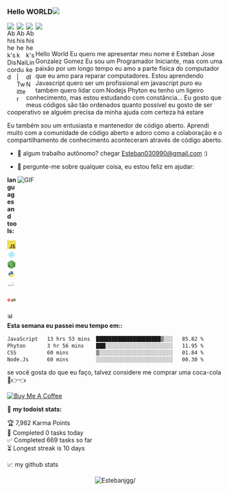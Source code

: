 
### Hello WORLD<img src="https://media.giphy.com/media/hvRJCLFzcasrR4ia7z/giphy.gif" width="25px">
<a href="https://discord.gg/XTW52Kt">
  <img align="left" alt="Abhishek's Discord" width="22px" src="https://raw.githubusercontent.com/peterthehan/peterthehan/master/assets/discord.svg" />
</a>
<a href="https://twitter.com/abhisheknaiidu">
  <img align="left" alt="Abhishek Naidu | Twitter" width="22px" src="https://raw.githubusercontent.com/peterthehan/peterthehan/master/assets/twitter.svg" />
</a>
<a href="https://www.linkedin.com/in/abhisheknaiidu/">
  <img align="left" alt="Abhishek's LinkedIN" width="22px" src="https://raw.githubusercontent.com/peterthehan/peterthehan/master/assets/linkedin.svg" />
</a>

![](https://visitor-badge.glitch.me/badge?page_id=abhisheknaiidu.abhisheknaiidu)

<br />

Hello World Eu quero me apresentar meu nome é Esteban Jose Gonzalez Gomez Eu sou um Programador Iniciante, mas com uma paixão por um longo tempo eu amo a parte física do computador que eu amo para reparar computadores. Estou aprendendo Javascript quero ser um profissional em javascript puro eu também quero lidar com Nodejs Phyton eu tenho um ligeiro conhecimento, mas estou estudando com constância... Eu gosto que meus códigos são tão ordenados quanto possível eu gosto de ser cooperativo se alguém precisa da minha ajuda com certeza há estare

Eu também sou um entusiasta e mantenedor de código aberto. Aprendi muito com a comunidade de código aberto e adoro como a colaboração e o compartilhamento de conhecimento aconteceram através de código aberto.

- 💼 algum trabalho autônomo? chegar Esteban030990@gmail.com :)
- 💬 pergunte-me sobre qualquer coisa, eu estou feliz em ajudar:


  <img align="right" alt="GIF" src="https://github.com/abhisheknaiidu/abhisheknaiidu/blob/master/code.gif?raw=true" width="500" height="320" />
  


**languages and tools:**  

<code><img height="20" src="https://raw.githubusercontent.com/github/explore/80688e429a7d4ef2fca1e82350fe8e3517d3494d/topics/javascript/javascript.png"></code>
<code><img height="20" src="https://raw.githubusercontent.com/github/explore/80688e429a7d4ef2fca1e82350fe8e3517d3494d/topics/react/react.png"></code>
<code><img height="20" src="https://raw.githubusercontent.com/github/explore/80688e429a7d4ef2fca1e82350fe8e3517d3494d/topics/nodejs/nodejs.png"></code>
<code><img height="20" src="https://raw.githubusercontent.com/github/explore/80688e429a7d4ef2fca1e82350fe8e3517d3494d/topics/python/python.png"></code>
<code><img height="20" src="https://raw.githubusercontent.com/github/explore/80688e429a7d4ef2fca1e82350fe8e3517d3494d/topics/mysql/mysql.png"></code>

<code><img height="20" src="https://raw.githubusercontent.com/github/explore/80688e429a7d4ef2fca1e82350fe8e3517d3494d/topics/git/git.png"></code>

📊 **Esta semana eu passei meu tempo em::**
<!--START_SECTION:waka-->
```text
JavaScript   13 hrs 53 mins  █████████████████████▒░░░   85.82 % 
Phyton       3 hr 56 mins    ███░░░░░░░░░░░░░░░░░░░░░░   11.95 % 
CSS          60 mins         ▒░░░░░░░░░░░░░░░░░░░░░░░░   01.84 % 
Node.Js      60 mins         ░░░░░░░░░░░░░░░░░░░░░░░░░   00.30 % 
```
<!--END_SECTION:waka-->

se você gosta do que eu faço, talvez considere me comprar uma coca-cola🥺👉👈

<a href="https://paypal.me/esteban05?country.x=VE&locale.x=es_XC" target="_blank"><img src="https://external-content.duckduckgo.com/iu/?u=http%3A%2F%2Fi.huffpost.com%2Fgen%2F3251586%2Fimages%2Fo-COCA-COLA-facebook.jpg&f=1&nofb=1" alt="Buy Me A Coffee" width="150" ></a>

🚧 **my todoist stats:**
<!-- TODO-IST:START -->
🏆  7,982 Karma Points           
🌸  Completed 0 tasks today           
✅  Completed 669 tasks so far           
⏳  Longest streak is 10 days
<!-- TODO-IST:END -->

📈 my github stats

<p align="center"> <img src="https://github-readme-stats.vercel.app/api?username=Estebanjgg/&show_icons=true&theme=gotham" alt="Estebanjgg/" />
